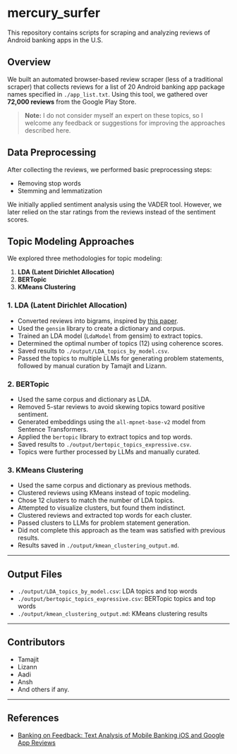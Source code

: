 # mercury_surfer

This repository contains scripts for scraping and analyzing reviews of Android banking apps in the U.S.

## Overview

We built an automated browser-based review scraper (less of a traditional scraper) that collects reviews for a list of 20 Android banking app package names specified in `./app_list.txt`. Using this tool, we gathered over **72,000 reviews** from the Google Play Store.

> **Note:** I do not consider myself an expert on these topics, so I welcome any feedback or suggestions for improving the approaches described here.

## Data Preprocessing

After collecting the reviews, we performed basic preprocessing steps:

- Removing stop words
- Stemming and lemmatization

We initially applied sentiment analysis using the VADER tool. However, we later relied on the star ratings from the reviews instead of the sentiment scores.

## Topic Modeling Approaches

We explored three methodologies for topic modeling:

1. **LDA (Latent Dirichlet Allocation)**
2. **BERTopic**
3. **KMeans Clustering**

### 1. LDA (Latent Dirichlet Allocation)

- Converted reviews into bigrams, inspired by [this paper](https://www.researchgate.net/publication/389917478_Banking_on_Feedback_Text_Analysis_of_Mobile_Banking_iOS_and_Google_App_Reviews/fulltext/67d8ec027d56ad0a0f05aaa2/Banking-on-Feedback-Text-Analysis-of-Mobile-Banking-iOS-and-Google-App-Reviews.pdf?origin=scientificContributions).
- Used the `gensim` library to create a dictionary and corpus.
- Trained an LDA model (`LdaModel` from gensim) to extract topics.
- Determined the optimal number of topics (12) using coherence scores.
- Saved results to `./output/LDA_topics_by_model.csv`.
- Passed the topics to multiple LLMs for generating problem statements, followed by manual curation by Tamajit and Lizann.

### 2. BERTopic

- Used the same corpus and dictionary as LDA.
- Removed 5-star reviews to avoid skewing topics toward positive sentiment.
- Generated embeddings using the `all-mpnet-base-v2` model from Sentence Transformers.
- Applied the `bertopic` library to extract topics and top words.
- Saved results to `./output/bertopic_topics_expressive.csv`.
- Topics were further processed by LLMs and manually curated.

### 3. KMeans Clustering

- Used the same corpus and dictionary as previous methods.
- Clustered reviews using KMeans instead of topic modeling.
- Chose 12 clusters to match the number of LDA topics.
- Attempted to visualize clusters, but found them indistinct.
- Clustered reviews and extracted top words for each cluster.
- Passed clusters to LLMs for problem statement generation.
- Did not complete this approach as the team was satisfied with previous results.
- Results saved in `./output/kmean_clustering_output.md`.

---

## Output Files

- `./output/LDA_topics_by_model.csv`: LDA topics and top words
- `./output/bertopic_topics_expressive.csv`: BERTopic topics and top words
- `./output/kmean_clustering_output.md`: KMeans clustering results

---

## Contributors

- Tamajit
- Lizann
- Aadi
- Ansh
- And others if any.

---

## References

- [Banking on Feedback: Text Analysis of Mobile Banking iOS and Google App Reviews](https://www.researchgate.net/publication/389917478_Banking_on_Feedback_Text_Analysis_of_Mobile_Banking_iOS_and_Google_App_Reviews/fulltext/67d8ec027d56ad0a0f05aaa2/Banking-on-Feedback-Text-Analysis-of-Mobile-Banking-iOS-and-Google-App-Reviews.pdf?origin=scientificContributions)
